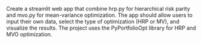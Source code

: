 Create a streamlit web app that combine hrp.py for hierarchical risk parity and mvo.py for mean-variance optimization. The app should allow users to input their own data, select the type of optimization (HRP or MV), and visualize the results.
The project uses the PyPortfolioOpt library for HRP and MVO optimization.
